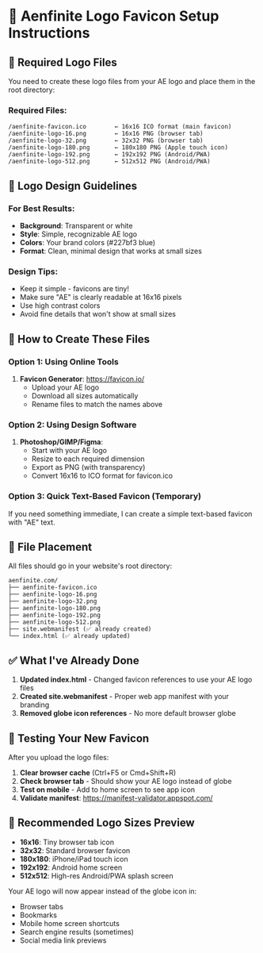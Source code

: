 # 🎨 Aenfinite Logo Favicon Setup Instructions

## 📁 Required Logo Files

You need to create these logo files from your AE logo and place them in the root directory:

### **Required Files:**
```
/aenfinite-favicon.ico        ← 16x16 ICO format (main favicon)
/aenfinite-logo-16.png        ← 16x16 PNG (browser tab)
/aenfinite-logo-32.png        ← 32x32 PNG (browser tab)  
/aenfinite-logo-180.png       ← 180x180 PNG (Apple touch icon)
/aenfinite-logo-192.png       ← 192x192 PNG (Android/PWA)
/aenfinite-logo-512.png       ← 512x512 PNG (Android/PWA)
```

## 🎯 Logo Design Guidelines

### **For Best Results:**
- **Background**: Transparent or white
- **Style**: Simple, recognizable AE logo
- **Colors**: Your brand colors (#227bf3 blue)
- **Format**: Clean, minimal design that works at small sizes

### **Design Tips:**
- Keep it simple - favicons are tiny!
- Make sure "AE" is clearly readable at 16x16 pixels
- Use high contrast colors
- Avoid fine details that won't show at small sizes

## 🔧 How to Create These Files

### **Option 1: Using Online Tools**
1. **Favicon Generator**: https://favicon.io/
   - Upload your AE logo
   - Download all sizes automatically
   - Rename files to match the names above

### **Option 2: Using Design Software**
1. **Photoshop/GIMP/Figma**:
   - Start with your AE logo
   - Resize to each required dimension
   - Export as PNG (with transparency)
   - Convert 16x16 to ICO format for favicon.ico

### **Option 3: Quick Text-Based Favicon (Temporary)**
If you need something immediate, I can create a simple text-based favicon with "AE" text.

## 📍 File Placement

All files should go in your website's root directory:
```
aenfinite.com/
├── aenfinite-favicon.ico
├── aenfinite-logo-16.png
├── aenfinite-logo-32.png
├── aenfinite-logo-180.png
├── aenfinite-logo-192.png
├── aenfinite-logo-512.png
├── site.webmanifest (✅ already created)
└── index.html (✅ already updated)
```

## ✅ What I've Already Done

1. **Updated index.html** - Changed favicon references to use your AE logo files
2. **Created site.webmanifest** - Proper web app manifest with your branding
3. **Removed globe icon references** - No more default browser globe

## 🚀 Testing Your New Favicon

After you upload the logo files:
1. **Clear browser cache** (Ctrl+F5 or Cmd+Shift+R)
2. **Check browser tab** - Should show your AE logo instead of globe
3. **Test on mobile** - Add to home screen to see app icon
4. **Validate manifest**: https://manifest-validator.appspot.com/

## 🎨 Recommended Logo Sizes Preview

- **16x16**: Tiny browser tab icon
- **32x32**: Standard browser favicon  
- **180x180**: iPhone/iPad touch icon
- **192x192**: Android home screen
- **512x512**: High-res Android/PWA splash screen

Your AE logo will now appear instead of the globe icon in:
- Browser tabs
- Bookmarks
- Mobile home screen shortcuts
- Search engine results (sometimes)
- Social media link previews